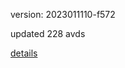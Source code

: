 version: 2023011110-f572

updated 228 avds

[details](https://github.com/0x74f917491bfa7ebfa379/ali_avd_db/blob/master/change_log/2023/01/11/10/f572.txt)